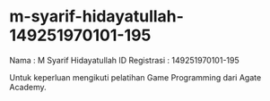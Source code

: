 # m-syarif-hidayatullah-149251970101-195
Nama : M Syarif Hidayatullah
ID Registrasi : 149251970101-195

Untuk keperluan mengikuti pelatihan Game Programming dari Agate Academy.
